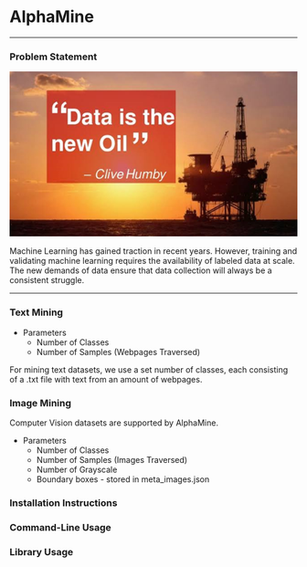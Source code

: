 <h1>AlphaMine</h1>
<hr>

<h3>Problem Statement</h3>
<img src="quote.png">
<p> Machine Learning has gained traction in recent years. However, training and validating machine learning requires the availability of labeled data at scale. The new demands of data ensure that data collection will always be a consistent struggle. </p>


<hr>

<h3>Text Mining</h3>
<ul>
  <li>Parameters <ul> 
  <li>Number of Classes</li>
  <li>Number of Samples (Webpages Traversed)</li>
  </ul></li>
  
</ul>
<p>For mining text datasets, we use a set number of classes, each consisting of a .txt file with text from an amount of webpages.</p>
<h3>Image Mining</h3>
<p> Computer Vision datasets are supported by AlphaMine. 
<ul>
  <li>Parameters <ul> 
  <li>Number of Classes</li>
  <li>Number of Samples (Images Traversed)</li>
  <li>Number of Grayscale</li> 
  <li>Boundary boxes - stored in meta_images.json </li>
  </ul></li>
  
</ul>
<h3>Installation Instructions</h3>
<h3>Command-Line Usage</h3>
<h3>Library Usage</h3>
